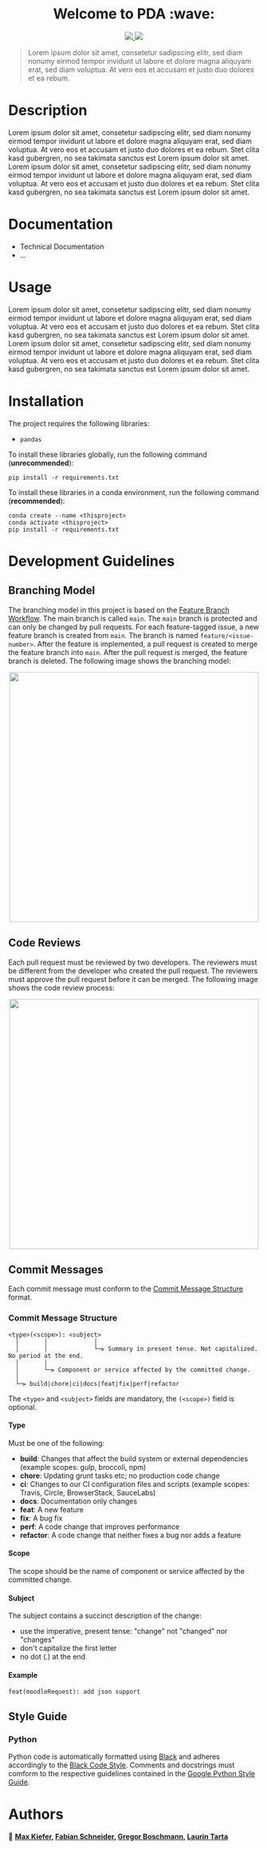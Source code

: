 <h1 align="center">Welcome to PDA :wave:</h1>

<p align="center">
  <a href="https://github.com/psf/black" target="_blank">
    <img src="https://img.shields.io/badge/code%20style-black-000000.svg"/> 
  </a>
  <a href="https://conventionalcommits.org" target="_blank">
    <img src="https://img.shields.io/badge/Conventional%20Commits-1.0.0-%23FE5196?logo=conventionalcommits&logoColor=white" />
  </a>
</p>


> Lorem ipsum dolor sit amet, consetetur sadipscing elitr, sed diam nonumy eirmod tempor invidunt ut labore et dolore magna aliquyam erat, sed diam voluptua. At vero eos et accusam et justo duo dolores et ea rebum.
  
# Description

Lorem ipsum dolor sit amet, consetetur sadipscing elitr, sed diam nonumy eirmod tempor invidunt ut labore et dolore magna aliquyam erat, sed diam voluptua. At vero eos et accusam et justo duo dolores et ea rebum. Stet clita kasd gubergren, no sea takimata sanctus est Lorem ipsum dolor sit amet. Lorem ipsum dolor sit amet, consetetur sadipscing elitr, sed diam nonumy eirmod tempor invidunt ut labore et dolore magna aliquyam erat, sed diam voluptua. At vero eos et accusam et justo duo dolores et ea rebum. Stet clita kasd gubergren, no sea takimata sanctus est Lorem ipsum dolor sit amet.

# Documentation

- Technical Documentation
- ...

# Usage

Lorem ipsum dolor sit amet, consetetur sadipscing elitr, sed diam nonumy eirmod tempor invidunt ut labore et dolore magna aliquyam erat, sed diam voluptua. At vero eos et accusam et justo duo dolores et ea rebum. Stet clita kasd gubergren, no sea takimata sanctus est Lorem ipsum dolor sit amet. Lorem ipsum dolor sit amet, consetetur sadipscing elitr, sed diam nonumy eirmod tempor invidunt ut labore et dolore magna aliquyam erat, sed diam voluptua. At vero eos et accusam et justo duo dolores et ea rebum. Stet clita kasd gubergren, no sea takimata sanctus est Lorem ipsum dolor sit amet.

# Installation

The project requires the following libraries:

- `pandas`

To install these libraries globally, run the following command (**unrecommended**):

```
pip install -r requirements.txt
```

To install these libraries in a conda environment, run the following command (**recommended**):

```
conda create --name <thisproject>
conda activate <thisproject>
pip install -r requirements.txt
```

# Development Guidelines

## Branching Model

The branching model in this project is based on the [Feature Branch Workflow](https://www.atlassian.com/git/tutorials/comparing-workflows/feature-branch-workflow). The main branch is called `main`. The `main` branch is protected and can only be changed by pull requests. For each feature-tagged issue, a new feature branch is created from `main`. The branch is named `feature/<issue-number>`. After the feature is implemented, a pull request is created to merge the feature branch into `main`. After the pull request is merged, the feature branch is deleted. The following image shows the branching model:
<p align="center">
<img src="https://wac-cdn.atlassian.com/dam/jcr:a905ddfd-973a-452a-a4ae-f1dd65430027/01%20Git%20branch.svg?cdnVersion=821" width="500">
</p>

## Code Reviews

Each pull request must be reviewed by two developers. The reviewers must be different from the developer who created the pull request. The reviewers must approve the pull request before it can be merged. The following image shows the code review process:
<p align="center">
<img src="https://images.ctfassets.net/zsv3d0ugroxu/Z8dtCNdftgdcNAFQEnyYy/bc728a50ec535ed7ff5f062ef532efbd/PR_review_process" width="500">

## Commit Messages

Each commit message must conform to the [Commit Message Structure](#commit-structure) format.

### <a name="commit-structure"></a>Commit Message Structure
```
<type>(<scope>): <subject>
  │       │             │
  │       │             └─⫸ Summary in present tense. Not capitalized. No period at the end.
  │       │
  │       └─⫸ Component or service affected by the committed change.
  │
  └─⫸ build|chore|ci|docs|feat|fix|perf|refactor
```
The `<type>` and `<subject>` fields are mandatory, the `(<scope>)` field is optional.

#### Type
Must be one of the following:

* **build**: Changes that affect the build system or external dependencies (example scopes: gulp, broccoli, npm)
* **chore**: Updating grunt tasks etc; no production code change 
* **ci**: Changes to our CI configuration files and scripts (example scopes: Travis, Circle, BrowserStack, SauceLabs)
* **docs**: Documentation only changes
* **feat**: A new feature
* **fix**: A bug fix
* **perf**: A code change that improves performance
* **refactor**: A code change that neither fixes a bug nor adds a feature

#### Scope
The scope should be the name of component or service affected by the committed change.

#### Subject
The subject contains a succinct description of the change:

* use the imperative, present tense: "change" not "changed" nor "changes"
* don't capitalize the first letter
* no dot (.) at the end

#### Example
```
feat(moodleRequest): add json support
```

## Style Guide

### Python

Python code is automatically formatted using [Black](https://github.com/psf/black) and adheres accordingly to the [Black Code Style](https://black.readthedocs.io/en/stable/the_black_code_style/current_style.html). Comments and docstrings must comform to the respective guidelines contained in the [Google Python Style Guide](https://google.github.io/styleguide/pyguide.html).
 
# Authors

:busts_in_silhouette: **[Max Kiefer](https://github.com/Maxkie1), [Fabian Schneider](https://github.com/Fabian-Schneider01), [Gregor Boschmann](https://github.com/gregor434), [Laurin Tarta](https://github.com/lawrimon)**